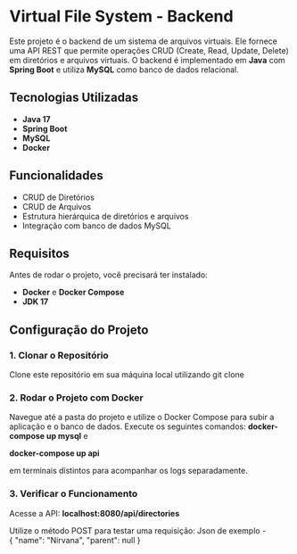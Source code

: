 # Virtual File System - Backend

Este projeto é o backend de um sistema de arquivos virtuais. Ele fornece uma API REST que permite operações CRUD (Create, Read, Update, Delete) em diretórios e arquivos virtuais. O backend é implementado em **Java** com **Spring Boot** e utiliza **MySQL** como banco de dados relacional.

## Tecnologias Utilizadas

- **Java 17**
- **Spring Boot**
- **MySQL**
- **Docker**

## Funcionalidades

- CRUD de Diretórios
- CRUD de Arquivos
- Estrutura hierárquica de diretórios e arquivos
- Integração com banco de dados MySQL

## Requisitos

Antes de rodar o projeto, você precisará ter instalado:

- **Docker** e **Docker Compose**
- **JDK 17**

## Configuração do Projeto

### 1. Clonar o Repositório

Clone este repositório em sua máquina local utilizando git clone 

### 2. Rodar o Projeto com Docker

Navegue até a pasta do projeto e utilize o Docker Compose para subir a aplicação e o banco de dados. Execute os seguintes comandos:
 **docker-compose up mysql** 
 e 
 
 **docker-compose up api** 
 
 em terminais distintos para acompanhar os logs separadamente.

### 3. Verificar o Funcionamento

Acesse a API:
**localhost:8080/api/directories**

Utilize o método POST para testar uma requisição: Json de exemplo -  
  {
    "name": "Nirvana",
    "parent": null
  }

